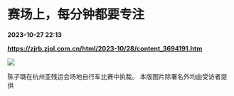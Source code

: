 # 赛场上，每分钟都要专注

**2023-10-27 22:13**

**https://zjrb.zjol.com.cn/html/2023-10/28/content_3694191.htm**

![](https://zjrb.zjol.com.cn/images/2023-10/28/zjrb2023102800005v02b005.jpg)

陈子璐在杭州亚残运会场地自行车比赛中执裁。 本版图片除署名外均由受访者提供